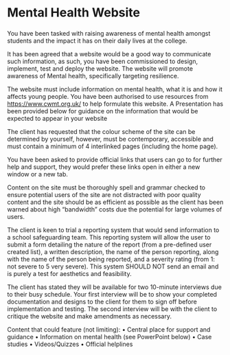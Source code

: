 # Mental Health Website
###

You have been tasked with raising awareness of mental health amongst students and the impact it has on their daily lives at the college.

It has been agreed that a website would be a good way to communicate such information, as such, you have been commissioned to design, implement, test and deploy the website. The website will promote awareness of Mental health, specifically targeting resilience. 

The website must include information on mental health, what it is and how it affects young people. You have been authorised to use resources from https://www.cwmt.org.uk/ to help formulate this website. A Presentation has been provided below for guidance on the information that would be expected to appear in your website

The client has requested that the colour scheme of the site can be determined by yourself, however, must be contemporary, accessible and must contain a minimum of 4 interlinked pages (including the home page).

You have been asked to provide official links that users can go to for further help and support, they would prefer these links open in either a new window or a new tab.

Content on the site must be thoroughly spell and grammar checked to ensure potential users of the site are not distracted with poor quality content and the site should be as efficient as possible as the client has been warned about high “bandwidth” costs due the potential for large volumes of users.

The client is keen to trial a reporting system that would send information to a school safeguarding team. This reporting system will allow the user to submit a form detailing the nature of the report (from a pre-defined user created list), a written description, the name of the person reporting, along with the name of the person being reported, and a severity rating (from 1: not severe to 5 very severe). This system SHOULD NOT send an email and is purely a test for aesthetics and feasibility.

The client has stated they will be available for two 10-minute interviews due to their busy schedule. Your first interview will be to show your completed documentation and designs to the client for them to sign off before implementation and testing. The second interview will be with the client to critique the website and make amendments as necessary. 

Content that could feature (not limiting):
•	Central place for support and guidance
•	Information on mental health (see PowerPoint below)
•	Case studies
•	Videos/Quizzes
•	Official helplines
